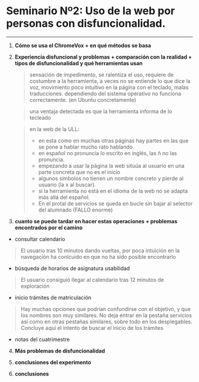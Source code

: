 
# Seminario Nº2: Uso de la web por personas con disfuncionalidad.

***

1. **Cómo se usa el ChromeVox + en qué métodos se basa**

2. **Experiencia disfuncional y problemas + comparación con la realidad + tipos de disfuncionalidad y qué herramientas usan**

   > sensación de impedimento, se ralentiza el uso, requiere de costumbre a la herramienta, a veces no se entiende lo que dice la voz,
   > movimiento poco intuitivo en la página con el teclado, malas traducciones.
   > dependiendo del sistema operativo no funciona correctamente.  (en Ubuntu concretamente)
   
   > una ventaja detectada es que la herramienta informa de lo tecleado


   > en la web de la ULL:
   > - en esta como en muchas otras páginas hay  partes  en las que se pone a hablar mucho rato hablando. 
   > - en español no pronuncia lo escrito en inglés, las ñ no las pronuncia.
   > - empezando a usar la página la web situúa al usuario en una parte concreta que no es el inicio
   > - algunos símbolos no tienen un nombre concreto y pierde al usuario (la x al buscar).
   > - si la herramienta no está en el idioma de la web no se adapta más allá del español.
   > - En el protal de servicios se queda en bucle sin bajar al selector del alumnado (FALLO enorme)
   

3. **cuanto se puede tardar en hacer estas operaciones + problemas encontrados por el camino**
  
  
  - consultar calendario
  
  
  > El usuario tras 10 minutos dando vueltas, por poca intuición en la navegación ha conlcuido en que no ha sido posible encontrarlo
  
  
  - búsqueda de horarios de asignatura usabilidad
  
  
  > El usuario consiguió llegar al calendario tras 12 minutos de exploración
  
  
  - inicio trámites de matriculación
  
  
  > Hay muchas opciones que podrían confundirse con el objetivo, y que los nombres son muy similares.
  > No deja entrar en la pestaña servicios así como en otras pestañas similares, sobre todo en los desplegables.
  > Concluye aquí el intento de buscar el inicio de los trámites 
  
  
  - notas del cuatrimestre
  
  
  > 

4. **Más problemas de disfuncionalidad**

5. **conclusiones del experimento**

6. **conclusiones**
